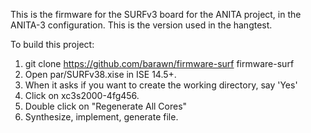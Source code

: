 This is the firmware for the SURFv3 board for the ANITA project, in the
ANITA-3 configuration. This is the version used in the hangtest.

To build this project:

1) git clone https://github.com/barawn/firmware-surf firmware-surf
2) Open par/SURFv38.xise in ISE 14.5+.
3) When it asks if you want to create the working directory, say 'Yes'
4) Click on xc3s2000-4fg456.
5) Double click on "Regenerate All Cores"
6) Synthesize, implement, generate file.

